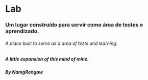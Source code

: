 # Lab
### Um lugar construído para servir como área de testes e aprendizado.
###### A place built to serve as a area of tests and learning. 

##### A little expansion of this mind of mine. 
##### By NamgRengaw
